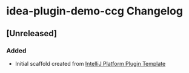 <!-- Keep a Changelog guide -> https://keepachangelog.com -->

# idea-plugin-demo-ccg Changelog

## [Unreleased]
### Added
- Initial scaffold created from [IntelliJ Platform Plugin Template](https://github.com/JetBrains/intellij-platform-plugin-template)
